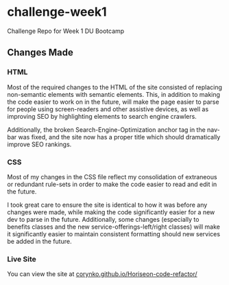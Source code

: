 # challenge-week1

Challenge Repo for Week 1 DU Bootcamp

## Changes Made

### HTML

Most of the required changes to the HTML of the site consisted of replacing non-semantic elements with semantic elements. This, in addition to making the code easier to work on in the future, will make the page easier to parse for people using screen-readers and other assistive devices, as well as improving SEO by highlighting elements to search engine crawlers.

Additionally, the broken Search-Engine-Optimization anchor tag in the nav-bar was fixed, and the site now has a proper title which should dramatically improve SEO rankings.

### CSS

Most of my changes in the CSS file reflect my consolidation of extraneous or redundant rule-sets in order to make the code easier to read and edit in the future.

I took great care to ensure the site is identical to how it was before any changes were made, while making the code significantly easier for a new dev to parse in the future. Additionally, some changes (especially to benefits classes and the new service-offerings-left/right classes) will make it significantly easier to maintain consistent formatting should new services be added in the future.

### Live Site

You can view the site at [corynko.github.io/Horiseon-code-refactor/](https://corynko.github.io/Horiseon-code-refactor/)
